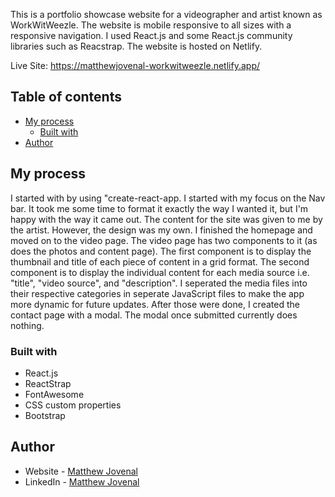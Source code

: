 This is a portfolio showcase website for a videographer and artist known as WorkWitWeezle. The website is mobile responsive to all sizes with a responsive navigation. I used React.js and some React.js community libraries such as Reacstrap. The website is hosted on Netlify.

Live Site: https://matthewjovenal-workwitweezle.netlify.app/

## Table of contents

- [My process](#my-process)
  - [Built with](#built-with)
- [Author](#author)

## My process

I started with by using "create-react-app. I started with my focus on the Nav bar. It took me some time to format it exactly the way I wanted it, but I'm happy with the way it came out. The content for the site was given to me by the artist. However, the design was my own. I finished the homepage and moved on to the video page. The video page has two components to it (as does the photos and content page). The first component is to display the thumbnail and title of each piece of content in a grid format. The second component is to display the individual content for each media source i.e. "title", "video source", and "description". I seperated the media files into their respective categories in seperate JavaScript files to make the app more dynamic for future updates. After those were done, I created the contact page with a modal. The modal once submitted currently does nothing. 

### Built with

- React.js
- ReactStrap
- FontAwesome
- CSS custom properties
- Bootstrap

## Author

- Website - [Matthew Jovenal](https://github.com/GuppyForLife)
- LinkedIn - [Matthew Jovenal](www.linkedin.com/in/matthew-jovenal
)
